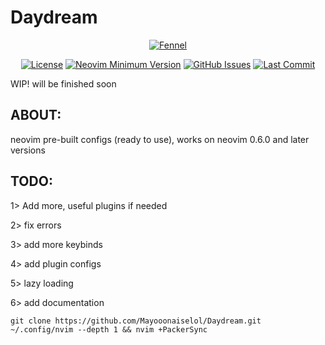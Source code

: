 # Daydream

<div align="center">

[![Fennel](	https://img.shields.io/badge/Made%20with%20Fennel-2C2D72?style=for-the-badge&logo=lua&logoColor=white)](https://fennel-lang.org)

</div>

<div align="center">

[![License](https://img.shields.io/github/license/shaunsingh/nyoom.nvim?style=flat-square)](https://mit-license.org/)
[![Neovim Minimum Version](https://img.shields.io/badge/Neovim-0.6.1-blueviolet.svg?style=flat-square&logo=Neovim&logoColor=white)](https://github.com/neovim/neovim)
[![GitHub Issues](https://img.shields.io/github/issues/Mayooonaiselol/Daydream.nvim.svg?style=flat-square&label=Issues&color=fc0330)](https://github.com/Mayooonaiselol/Daydream.nvim/issues)
[![Last Commit](https://img.shields.io/github/last-commit/Mayooonaiselol/Daydream.nvim.svg?style=flat-square&label=Last%20Commit&color=58eb34)](https://github.com/Mayooonaiselol/Daydream.nvim/pulse)

</div>

WIP! will be finished soon

## ABOUT:

neovim pre-built configs (ready to use), works on neovim 0.6.0 and later versions

## TODO:

1> Add more, useful plugins if needed

2> fix errors

3> add more keybinds

4> add plugin configs

5> lazy loading

6> add documentation

```
git clone https://github.com/Mayooonaiselol/Daydream.git ~/.config/nvim --depth 1 && nvim +PackerSync
```
